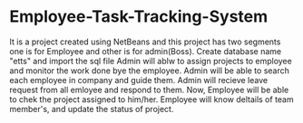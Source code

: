 # Employee-Task-Tracking-System
It is a project created using NetBeans and this project has two segments one is for Employee and other is for admin(Boss).
Create database name "etts" and import the sql file
Admin will ablw to assign projects to employee and monitor the work done bye the employee.
Admin will be able to search each employee in company and guide them.
Admin will recieve leave request from all emloyee and respond to them.
Now, Employee will be able to chek the project assigned to him/her.
Employee will know deltails of team member's, and update the status of project.
